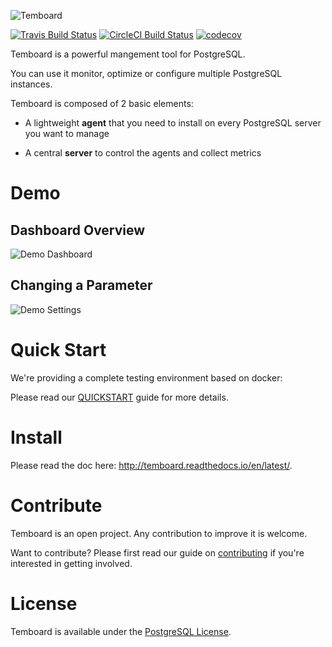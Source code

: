 
![Temboard](doc/temboard.png)

[![Travis Build Status](https://travis-ci.org/dalibo/temboard.svg?branch=master)](https://travis-ci.org/dalibo/temboard)
[![CircleCI Build Status](https://circleci.com/gh/dalibo/temboard.svg?style=shield&circle-token=06839d6191de49336658cc2d473290c15b4248c3)](https://circleci.com/gh/dalibo/temboard)
[![codecov](https://codecov.io/gh/dalibo/temboard/branch/master/graph/badge.svg)](https://codecov.io/gh/dalibo/temboard)


Temboard is a powerful mangement tool for PostgreSQL.

You can use it monitor, optimize or configure multiple PostgreSQL instances.

Temboard is composed of 2 basic elements:

* A lightweight **agent** that you need to install on every PostgreSQL server
  you want to manage

* A central **server** to control the agents and collect metrics

# Demo

## Dashboard Overview

![Demo Dashboard](doc/demo_dashboard.gif)

## Changing a Parameter

![Demo Settings](doc/demo_settings.gif)

# Quick Start

We're providing a complete testing environment based on docker:

Please read our [QUICKSTART](QUICKSTART.md) guide for more details.

# Install

Please read the doc here: <http://temboard.readthedocs.io/en/latest/>.

# Contribute

Temboard is an open project. Any contribution to improve it is welcome.

Want to contribute? Please first read our guide on [contributing](CONTRIBUTING.md) if you're interested in getting involved.

# License

Temboard is available under the [PostgreSQL License](LICENSE).

